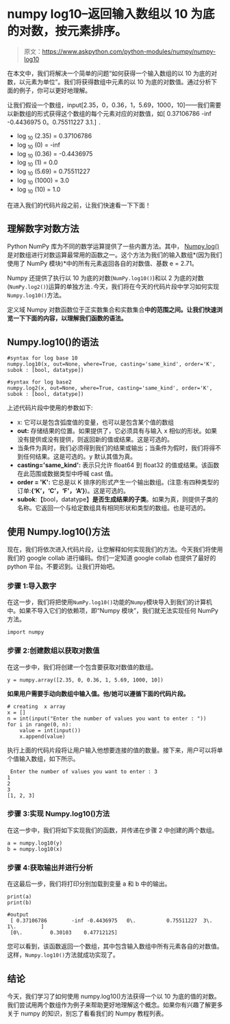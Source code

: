 # numpy log10–返回输入数组以 10 为底的对数，按元素排序。

> 原文：<https://www.askpython.com/python-modules/numpy/numpy-log10>

在本文中，我们将解决一个简单的问题“如何获得一个输入数组的以 10 为底的对数，以元素为单位”。我们将获得数组中元素的以 10 为底的对数值。通过分析下面的例子，你可以更好地理解。

让我们假设一个数组，input[2.35，0，0.36，1，5.69，1000，10]——我们需要以新数组的形式获得这个数组的每个元素对应的对数值，如[ 0.37106786 -inf -0.4436975 0。0.75511227 3.1.] `.`

*   log <sub>10</sub> (2.35) = 0.37106786
*   log <sub>10</sub> (0) = -inf
*   log <sub>10</sub> (0.36) = -0.4436975
*   log <sub>10</sub> (1) = 0.0
*   log <sub>10</sub> (5.69) = 0.75511227
*   log <sub>10</sub> (1000) = 3.0
*   log <sub>10</sub> (10) = 1.0

在进入我们的代码片段之前，让我们快速看一下下面！

## 理解数字对数方法

Python NumPy 库为不同的数学运算提供了一些内置方法。其中， [Numpy.log()](https://www.askpython.com/python-modules/numpy/python-numpy-log) 是对数组进行对数运算最常用的函数之一。这个方法为我们的输入数组*(因为我们使用了 NumPy 模块)*中的所有元素返回各自的对数值、基数 e = 2.71。

Numpy 还提供了执行以 10 为底的对数(`NumPy.log10()`)和以 2 为底的对数(`NumPy.log2()`)运算的单独方法`.`今天，我们将在今天的代码片段中学习如何实现`Numpy.log10()`方法。

定义域 Numpy 对数函数位于正实数集合和实数集合**中的范围之间。让我们快速浏览一下下面的内容，以理解我们函数的语法。**

## Numpy.log10()的语法

```
#syntax for log base 10
numpy.log10(x, out=None, where=True, casting='same_kind', order='K', subok : [bool, datatype])

#syntax for log base2
numpy.log2(x, out=None, where=True, casting='same_kind', order='K', subok : [bool, datatype])

```

上述代码片段中使用的参数如下:

*   x: 它可以是包含弧度值的变量，也可以是包含某个值的数组
*   **out:** 存储结果的位置。如果提供了，它必须具有与输入 x 相似的形状。如果没有提供或没有提供，则返回新的值或结果。这是可选的。
*   当条件为真时，我们必须得到我们的结果或输出；当条件为假时，我们将得不到任何结果。这是可选的。y 默认其值为真。
*   **casting='same_kind':** 表示只允许 float64 到 float32 的值或结果。该函数在此范围或数据类型中呼喊 cast 值。
*   **order = 'K':** 它总是以 K 排序的形式产生一个输出数组。(注意:有四种类型的订单:**{‘K’，‘C’，‘F’，‘A’}**)。这是可选的。
*   **subok**:【bool，datatype】**是否生成结果的子类**。如果为真，则提供子类的名称。它返回一个与给定数组具有相同形状和类型的数组。也是可选的。

## 使用 Numpy.log10()方法

现在，我们将依次进入代码片段，让您解释如何实现我们的方法。今天我们将使用我们的 google collab 进行编码。你们一定知道 google collab 也提供了最好的 python 平台。不要迟到。让我们开始吧。

### 步骤 1:导入数字

在这一步，我们将把使用`NumPy.log10()`功能的`Numpy`模块导入到我们的计算机中。如果不导入它们的依赖项，即“Numpy 模块”，我们就无法实现任何 NumPy 方法。

```
import numpy

```

### 步骤 2:创建数组以获取对数值

在这一步中，我们将创建一个包含要获取对数值的数组。

```
y = numpy.array([2.35, 0, 0.36, 1, 5.69, 1000, 10])

```

**如果用户需要手动向数组中输入值。他/她可以遵循下面的代码片段。**

```
# creating  x array
x = []
n = int(input("Enter the number of values you want to enter : "))
for i in range(0, n):
    value = int(input())
    x.append(value) 

```

执行上面的代码片段将让用户输入他想要连接的值的数量。接下来，用户可以将单个值输入数组，如下所示。

```
 Enter the number of values you want to enter : 3
1
2
3
[1, 2, 3]

```

### 步骤 3:实现 Numpy.log10()方法

在这一步中，我们将如下实现我们的函数，并传递在步骤 2 中创建的两个数组。

```
a = numpy.log10(y)
b = numpy.log10(x)

```

### 步骤 4:获取输出并进行分析

在这最后一步，我们将打印分别加载到变量 a 和 b 中的输出。

```
print(a)
print(b)

#output
 [ 0.37106786        -inf -0.4436975   0\.          0.75511227  3\.    1\.        ]
 [0\.         0.30103    0.47712125]

```

您可以看到，该函数返回一个数组，其中包含输入数组中所有元素各自的对数值。这样，`Numpy.log10()`方法就成功实现了。

## 结论

今天，我们学习了如何使用 numpy.log10()方法获得一个以 10 为底的值的对数。我们尝试用两个数组作为例子来帮助更好地理解这个概念。如果你有兴趣了解更多关于 numpy 的知识，别忘了看看我们的 Numpy 教程列表。